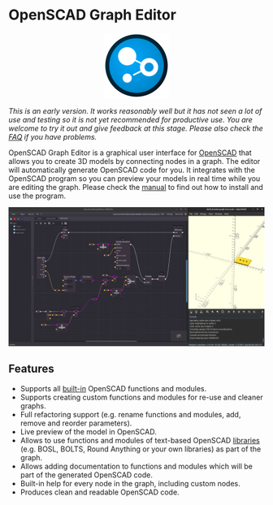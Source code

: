 # OpenSCAD Graph Editor

<!--suppress HtmlDeprecatedAttribute -->
<p align="center"><img height="128" src="Icons/logo0000.png" width="128"/></p>

_This is an early version. It works reasonably well but it has not seen a lot of use and testing so it is not yet recommended for productive use.  You are welcome to try it out and give feedback at this stage. Please also check the [FAQ](manual/faq.md) if you have problems._


OpenSCAD Graph Editor is a graphical user interface for [OpenSCAD](https://openscad.org) that allows you to create 3D models by connecting nodes in a graph. The editor will automatically generate OpenSCAD code for you. It integrates with the OpenSCAD program so you can preview your models in real time while you are editing the graph. Please check the [manual](manual/manual.md) to find out how to install and use the program.

![](manual/images/screenshot.png)

## Features

- Supports all [built-in](https://openscad.org/cheatsheet/) OpenSCAD functions and modules.
- Supports creating custom functions and modules for re-use and cleaner graphs.
- Full refactoring support (e.g. rename functions and modules, add, remove and reorder parameters).
- Live preview of the model in OpenSCAD.
- Allows to use functions and modules of text-based OpenSCAD [libraries](https://openscad.org/libraries.html) (e.g. BOSL, BOLTS, Round Anything or your own libraries) as part of the graph.
- Allows adding documentation to functions and modules which will be part of the generated OpenSCAD code.
- Built-in help for every node in the graph, including custom nodes.
- Produces clean and readable OpenSCAD code.
